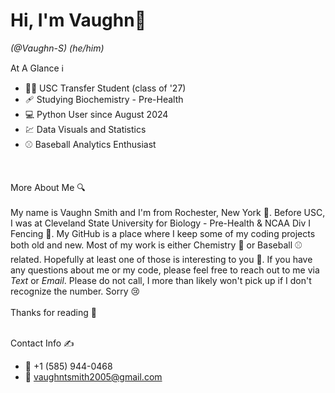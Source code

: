 # Hi, I'm Vaughn👋
*(@Vaughn-S) (he/him)*

At A Glance ℹ️
- 👨‍🎓 USC Transfer Student (class of '27)
- 🩹 Studying Biochemistry - Pre-Health
- 💻 Python User since August 2024
- 💹 Data Visuals and Statistics
- ⚾ Baseball Analytics Enthusiast
<br/>

More About Me 🔍
<br/>
<br/>
My name is Vaughn Smith and I'm from Rochester, New York 🌻.
Before USC, I was at Cleveland State University for Biology - Pre-Health & NCAA Div I Fencing 🤺.
My GitHub is a place where I keep some of my coding projects both old and new.
Most of my work is either Chemistry 🥼 or Baseball ⚾ related.
Hopefully at least one of those is interesting to you 🙂.
If you have any questions about me or my code, please feel free to reach out to me via *Text* or *Email*. 
Please do not call, I more than likely won't pick up if I don't recognize the number.
Sorry 😢
<br/>
<br/>
Thanks for reading 🫶
<br/>
<br/>

Contact Info ✍️
- 📱 +1 (585) 944-0468
- 📧 vaughntsmith2005@gmail.com
